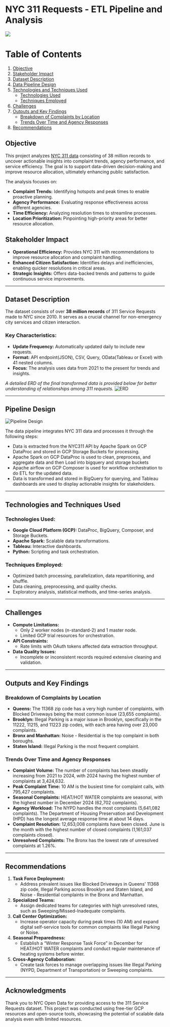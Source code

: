 # NYC 311 Requests - ETL Pipeline and Analysis
![](https://github.com/kathisnehith/NYC311-requests-pipeline-Analysis/blob/main/img/NYC_311%20tools%20design.png)
# Table of Contents

1. [Objective](#objective)  
2. [Stakeholder Impact](#stakeholder-impact)  
3. [Dataset Description](#dataset-description)  
4. [Data Pipeline Design](#pipeline-design)  
5. [Technologies and Techniques Used](#technologies-and-techniques-used)  
    - [Technologies Used](#technologies-used)  
    - [Techniques Employed](#techniques-employed)  
6. [Challenges](#challenges)  
7. [Outputs and Key Findings](#outputs-and-key-findings)  
    - [Breakdown of Complaints by Location](#breakdown-of-complaints-by-location)  
    - [Trends Over Time and Agency Responses](#trends-over-time-and-agency-responses)  
8. [Recommendations](#recommendations)

## Objective
This project analyzes [NYC 311 data](https://data.cityofnewyork.us/Social-Services/311-Service-Requests-from-2010-to-Present/erm2-nwe9/about_data) consisting of 38 million records to uncover actionable insights into complaint trends, agency performance, and service efficiency. The goal is to support data-driven decision-making and improve resource allocation, ultimately enhancing public satisfaction.

The analysis focuses on:
- **Complaint Trends:** Identifying hotspots and peak times to enable proactive planning.
- **Agency Performance:** Evaluating response effectiveness across different agencies.
- **Time Efficiency:** Analyzing resolution times to streamline processes.
- **Location Prioritization:** Pinpointing high-priority areas for better resource allocation.



## Stakeholder Impact
- **Operational Efficiency:** Provides NYC 311 with recommendations to improve resource allocation and complaint handling.
- **Enhanced Citizen Satisfaction:** Identifies delays and inefficiencies, enabling quicker resolutions in critical areas.
- **Strategic Insights:** Offers data-backed trends and patterns to guide continuous service improvements.

---

## Dataset Description
The dataset consists of over **38 million records** of 311 Service Requests made to NYC since 2010. It serves as a crucial channel for non-emergency city services and citizen interaction.

### Key Characteristics:
- **Update Frequency:** Automatically updated daily to include new requests.
- **Format:** API endpoint(JSON), CSV, Query, OData(Tableau or Excel) with 41 nested columns.
- **Focus:** The analysis uses data from 2021 to the present for trends and insights.

*A detailed ERD of the final transformed data is provided below for better understanding of relationships among 311 requests.* 
![ERD](link-to-erd-image)

---

## Pipeline Design
![Pipeline Design](https://github.com/kathisnehith/NYC311-requests-pipeline-Analysis/blob/main/img/NYC311_pipeline%20design.png)

The data pipeline integrates NYC 311 data and processes it through the following steps:
- Data is extracted from the NYC311 API by Apache Spark on GCP DataProc and stored in GCP Storage Buckets for processing.
- Apache Spark on GCP DataProc is used to clean, preprocess, and aggregate data and then Load into bigquery and storage buckets 
- Apache airflow on GCP Composer is used for workflow orchestration to do ETL for the updated data. 
- Data is transformed and stored in BigQuery for querying, and Tableau dashboards are used to display actionable insights for stakeholders.

---

## Technologies and Techniques Used

### Technologies Used:
- **Google Cloud Platform (GCP):** DataProc, BigQuery, Composer, and Storage Buckets.
- **Apache Spark:** Scalable data transformations.
- **Tableau:** Interactive dashboards.
- **Python:** Scripting and task orchestration.

### Techniques Employed:
- Optimized batch processing, parallelization, data repartitioning, and shuffle.
- Data cleaning, preprocessing, and quality checks.
- Exploratory analysis, statistical methods, and time-series analysis.

---

## Challenges
- **Compute Limitations:** 
  - Only 2 worker nodes (n-standard-2) and 1 master node.
  - Limited GCP trial resources for orchestration.
- **API Constraints:** 
  - Rate limits with OAuth tokens affected data extraction throughput.
- **Data Quality Issues:** 
  - Incomplete or inconsistent records required extensive cleaning and validation.

---

## Outputs and Key Findings
### Breakdown of Complaints by Location
- **Queens:** The 11368 zip code has a very high number of complaints, with Blocked Driveways being the most common issue (23,655 complaints).
- **Brooklyn:** Illegal Parking is a major issue in Brooklyn, specifically in the 11222, 11215, and 11223 zip codes, with each area having over 23,000 complaints.
- **Bronx and Manhattan:** Noise - Residential is the top complaint in both boroughs.
- **Staten Island:** Illegal Parking is the most frequent complaint.

### Trends Over Time and Agency Responses
- **Complaint Volume:** The number of complaints has been steadily increasing from 2021 to 2024, with 2024 having the highest number of complaints at 3,424,632.
- **Peak Complaint Time:** 10 AM is the busiest time for complaint calls, with 795,427 complaints.
- **Seasonal Complaints:** HEAT/HOT WATER complaints are seasonal, with the highest number in December 2024 (62,702 complaints).
- **Agency Workload:** The NYPD handles the most complaints (5,641,082 complaints). The Department of Housing Preservation and Development (HPD) has the longest average response time at about 14 days.
- **Complaint Resolution:** 12,653,008 complaints have been closed. June is the month with the highest number of closed complaints (1,161,037 complaints closed).
- **Unresolved Complaints:** The Bronx has the lowest rate of unresolved complaints at 1.26%.

---

## Recommendations
1. **Task Force Deployment:**
   - Address prevalent issues like Blocked Driveways in Queens' 11368 zip code, Illegal Parking across Brooklyn and Staten Island, and Noise - Residential complaints in the Bronx and Manhattan.
2. **Specialized Teams:**
   - Assign dedicated teams for categories with high unresolved rates, such as Sweeping/Missed-Inadequate complaints.
3. **Call Center Optimization:**
   - Increase operator capacity during peak times (10 AM) and expand digital self-service tools for common complaints like Illegal Parking or Noise.
4. **Seasonal Preparedness:**
   - Establish a “Winter Response Task Force” in December for HEAT/HOT WATER complaints and conduct regular maintenance of heating systems before winter.
5. **Cross-Agency Collaboration:**
   - Create task forces to manage overlapping issues like Illegal Parking (NYPD, Department of Transportation) or Sweeping complaints.

---

## Acknowledgments
Thank you to NYC Open Data for providing access to the 311 Service Requests dataset. This project was conducted using free-tier GCP resources and open-source tools, showcasing the potential of scalable data analysis even with limited resources.
